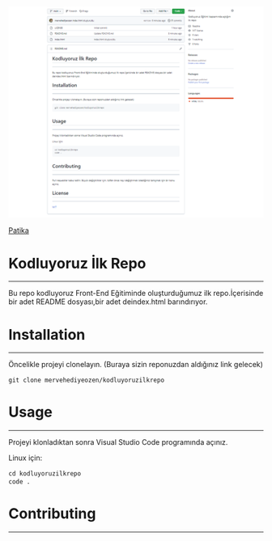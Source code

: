 
<img src="./img/kodluyoruz.png">

<a href="https://patika.dev.com">Patika</a>





# Kodluyoruz İlk Repo



---

Bu repo kodluyoruz Front-End Eğitiminde oluşturduğumuz ilk repo.İçerisinde bir adet README dosyası,bir adet deindex.html barındırıyor.


# Installation

---

Öncelikle projeyi clonelayın. (Buraya sizin reponuzdan aldığınız link gelecek)
```
git clone mervehediyeozen/kodluyoruzilkrepo
```


# Usage

---

Projeyi klonladıktan sonra Visual Studio Code programında açınız.

Linux için:

```
cd kodluyoruzilkrepo
code .
```


# Contributing

---
